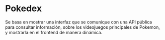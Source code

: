 # Pokedex
Se basa en mostrar una interfaz que se comunique con una API pública para consultar información, sobre los videojuegos principales de Pokemon, y mostrarla en el frontend de manera dinámica.
